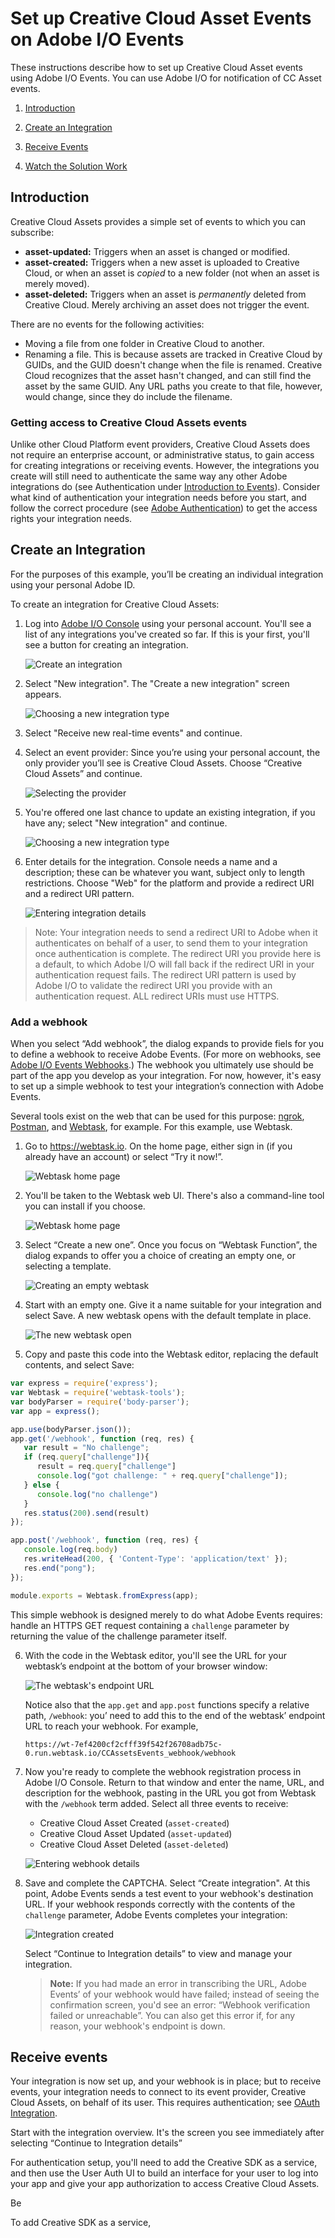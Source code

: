 # Set up Creative Cloud Asset Events on Adobe I/O Events

These instructions describe how to set up Creative Cloud Asset events using Adobe I/O Events. You can use Adobe I/O for notification of CC Asset events.

1. [Introduction](#introduction)

2. [Create an Integration](#create-integration)

3. [Receive Events](#receive-events)

4. [Watch the Solution Work](#Watch-It-Work)

<a id="introduction"></a>

## Introduction
Creative Cloud Assets provides a simple set of events to which you can subscribe: 
- **asset-updated:** Triggers when an asset is changed or modified.
- **asset-created:** Triggers when a new asset is uploaded to Creative Cloud, or when an asset is _copied_ to a new folder (not when an asset is merely moved).
- **asset-deleted:** Triggers when an asset is _permanently_ deleted from Creative Cloud. Merely archiving an asset does not trigger the event. 

There are no events for the following activities:
- Moving a file from one folder in Creative Cloud to another.
- Renaming a file. This is because assets are tracked in Creative Cloud by GUIDs, and the GUID doesn't change when the file is renamed. Creative Cloud recognizes that the asset hasn't changed, and can still find the asset by the same GUID. Any URL paths you create to that file, however, would change, since they do include the filename.

<a id="getting-access"></a>

### Getting access to Creative Cloud Assets events
Unlike other Cloud Platform event providers, Creative Cloud Assets does not require an enterprise account, or administrative status, to gain access for creating integrations or receiving events. However, the integrations you create will still need to authenticate the same way any other Adobe integrations do (see Authentication under [Introduction to Events](../intro.md)). Consider what kind of authentication your integration needs before you start, and follow the correct procedure (see [Adobe Authentication](https://www.adobe.io/apis/cloudplatform/console/authentication/gettingstarted.html)) to get the access rights your integration needs.

<a id="create-integration"></a>

## Create an Integration
For the purposes of this example, you&rsquo;ll be creating an individual integration using your personal Adobe ID. 

To create an integration for Creative Cloud Assets:

1. Log into [Adobe I/O Console](https://console.adobe.io) using your personal account. You'll see a list of any integrations you've created so far. If this is your first, you'll see a button for creating an integration.

    ![Create an integration](../../img/CCA_Events_01.png "Create an integration")  

2. Select "New integration". The "Create a new integration" screen appears. 

    ![Choosing a new integration type](../../img/CCA_Events_02.png "Choosing a new integration type")

3. Select "Receive new real-time events" and continue.

4. Select an event provider: Since you&rsquo;re using your personal account, the only provider you&rsquo;ll see is Creative Cloud Assets. Choose &ldquo;Creative Cloud Assets&rdquo; and continue.

    ![Selecting the provider](../../img/CCA_Events_03.png "Selecting the provider")

5. You're offered one last chance to update an existing integration, if you have any; select "New integration" and continue.

    ![Choosing a new integration type](../../img/CCA_Events_03.png "Choosing a new integration type")

6. Enter details for the integration. Console needs a name and a description; these can be whatever you want, subject only to length restrictions. Choose "Web" for the platform and provide a redirect URI and a redirect URI pattern.

    ![Entering integration details](../../img/CCA_Events_04.png "Entering integration details")

>Note: Your integration needs to send a redirect URI to Adobe when it authenticates on behalf of a user, to send them to your integration once authentication is complete. The redirect URI you provide here is a default, to which Adobe I/O will fall back if the redirect URI in your authentication request fails. The redirect URI pattern is used by Adobe I/O to validate the redirect URI you provide with an authentication request. ALL redirect URIs must use HTTPS.

### Add a webhook
When you select &ldquo;Add webhook&rdquo;, the dialog expands to provide fiels for you to define a webhook to receive Adobe Events. (For more on webhooks, see [Adobe I/O Events Webhooks](../intro/webhook_docs_intro.md).) The webhook you ultimately use should be part of the app you develop as your integration. For now, however, it's easy to set up a simple webhook to test your integration&rsquo;s connection with Adobe Events. 

Several tools exist on the web that can be used for this purpose: [ngrok](https://ngrok.com/), [Postman](https://www.getpostman.com/), and [Webtask](https://webtask.io), for example. For this example, use Webtask.

1. Go to https://webtask.io. On the home page, either sign in (if you already have an account) or select &ldquo;Try it now!&rdquo;.

    ![Webtask home page](../../img/CCA_Events_05.png "Webtask home page")

2. You'll be taken to the Webtask web UI. There's also a command-line tool you can install if you choose.

    ![Webtask home page](../../img/CCA_Events_06.png "Webtask home page")

3. Select &ldquo;Create a new one&rdquo;. Once you focus on &ldquo;Webtask Function&rdquo;, the dialog expands to offer you a choice of creating an empty one, or selecting a template. 

    ![Creating an empty webtask](../../img/CCA_Events_07.png "Creating an empty webtask")

4. Start with an empty one. Give it a name suitable for your integration and select Save. A new webtask opens with the default template in place.

    ![The new webtask open](../../img/CCA_Events_08.png "The new webtask open")

5. Copy and paste this code into the Webtask editor, replacing the default contents, and select Save: 

```js
var express = require('express');
var Webtask = require('webtask-tools');
var bodyParser = require('body-parser');
var app = express();

app.use(bodyParser.json());
app.get('/webhook', function (req, res) {
   var result = "No challenge";
   if (req.query["challenge"]){
      result = req.query["challenge"]
      console.log("got challenge: " + req.query["challenge"]);
   } else {
      console.log("no challenge")
   }
   res.status(200).send(result)
});

app.post('/webhook', function (req, res) { 
   console.log(req.body)
   res.writeHead(200, { 'Content-Type': 'application/text' });
   res.end("pong");
});

module.exports = Webtask.fromExpress(app);
```

This simple webhook is designed merely to do what Adobe Events requires: handle an HTTPS GET request containing a `challenge` parameter by returning the value of the challenge parameter itself. 

6. With the code in the Webtask editor, you'll see the URL for your webtask&rsquo;s endpoint at the bottom of your browser window: 

    ![The webtask's endpoint URL](../../img/CCA_Events_09.png "The webtask's endpoint URL")

    Notice also that the `app.get` and `app.post` functions specify a relative path, `/webhook`: you&rsquo; need to add this to the end of the webtask&rsquo; endpoint URL to reach your webhook. For example, 

    `https://wt-7ef4200cf2cfff39f542f26708adb75c-0.run.webtask.io/CCAssetsEvents_webhook/webhook`

7. Now you're ready to complete the webhook registration process in Adobe I/O Console. Return to that window and enter the name, URL, and description for the webhook, pasting in the URL you got from Webtask with the `/webhook` term added. Select all three events to receive: 
    - Creative Cloud Asset Created (`asset-created`) 
    - Creative Cloud Asset Updated (`asset-updated`)
    - Creative Cloud Asset Deleted (`asset-deleted`)

    ![Entering webhook details](../../img/CCA_Events_10.png "Entering webhook details")

8. Save and complete the CAPTCHA. Select &ldquo;Create  integration". At this point, Adobe Events sends a test event to your webhook's destination URL. If your webhook responds correctly with the contents of the `challenge` parameter, Adobe Events completes your integration:

    ![Integration created](../../img/CCA_Events_11.png "Integration created")

    Select &ldquo;Continue to Integration details&rdquo; to view and manage your integration.

    >**Note:** If you had made an error in transcribing the URL, Adobe Events&rsquo; of your webhook would have failed; instead of seeing the confirmation screen, you'd see an error: &ldquo;Webhook verification failed or unreachable&rdquo;. You can also get this error if, for any reason, your webhook's endpoint is down. 

<a id="receive-events"></a>

 ## Receive events
 Your integration is now set up, and your webhook is in place; but to receive events, your integration needs to connect to its event provider, Creative Cloud Assets, on behalf of its user. This requires authentication; see [OAuth Integration](#https://www.adobe.io/apis/cloudplatform/console/authentication/oauth_workflow.html"). 
 
 Start with the integration overview. It's the screen you see immediately after selecting &ldquo;Continue to Integration details&rdquo;

 
 For authentication setup, you'll need to add the Creative SDK as a service, and then use the User Auth UI to build an interface for your user to log into your app and give your app authorization to access Creative Cloud Assets. 

 Be

 To add Creative SDK as a service, 
